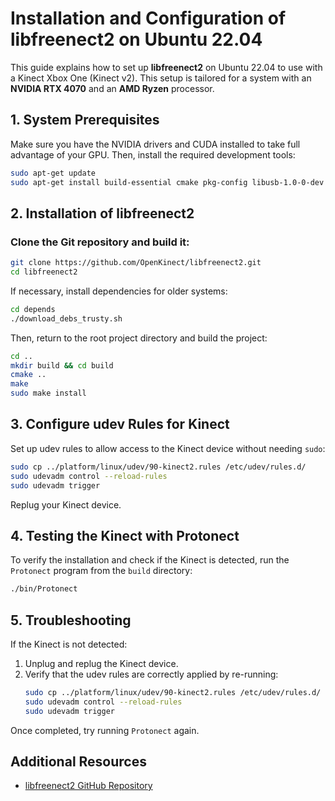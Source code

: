# Installation and Configuration of libfreenect2 on Ubuntu 22.04

This guide explains how to set up **libfreenect2** on Ubuntu 22.04 to use with a Kinect Xbox One (Kinect v2). This setup is tailored for a system with an **NVIDIA RTX 4070** and an **AMD Ryzen** processor.

## 1. System Prerequisites

Make sure you have the NVIDIA drivers and CUDA installed to take full advantage of your GPU. Then, install the required development tools:

```bash
sudo apt-get update
sudo apt-get install build-essential cmake pkg-config libusb-1.0-0-dev libturbojpeg0-dev libglfw3-dev
```

## 2. Installation of libfreenect2

### Clone the Git repository and build it:

```bash
git clone https://github.com/OpenKinect/libfreenect2.git
cd libfreenect2
```

If necessary, install dependencies for older systems:

```bash
cd depends
./download_debs_trusty.sh
```

Then, return to the root project directory and build the project:

```bash
cd ..
mkdir build && cd build
cmake ..
make
sudo make install
```

## 3. Configure udev Rules for Kinect

Set up udev rules to allow access to the Kinect device without needing `sudo`:

```bash
sudo cp ../platform/linux/udev/90-kinect2.rules /etc/udev/rules.d/
sudo udevadm control --reload-rules
sudo udevadm trigger
```

Replug your Kinect device.

## 4. Testing the Kinect with Protonect

To verify the installation and check if the Kinect is detected, run the `Protonect` program from the `build` directory:

```bash
./bin/Protonect
```

## 5. Troubleshooting

If the Kinect is not detected:

1. Unplug and replug the Kinect device.
2. Verify that the udev rules are correctly applied by re-running:
   ```bash
   sudo cp ../platform/linux/udev/90-kinect2.rules /etc/udev/rules.d/
   sudo udevadm control --reload-rules
   sudo udevadm trigger
   ```

Once completed, try running `Protonect` again.

## Additional Resources

- [libfreenect2 GitHub Repository](https://github.com/OpenKinect/libfreenect2)
